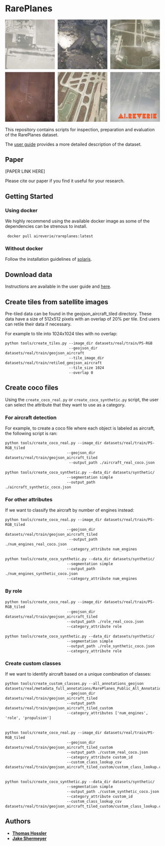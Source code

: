 # RarePlanes

![](figures/AIReverie_Airports_Weather.jpg)

This repository contains scripts for inspection, preparation and evaluation of the RarePlanes dataset. 

The [user guide](https://www.cosmiqworks.org/rareplanes-public-user-guide/) provides a more detailed description of the dataset.

## Paper

[PAPER LINK HERE]

Please cite our paper if you find it useful for your research.


## Getting Started

### Using docker

We highly recommend using the available docker image as some of the dependencies can be strenous 
to install.

` docker pull aireverie/rareplanes:latest`


### Without docker

Follow the installation guidelines of [solaris](https://github.com/CosmiQ/solaris). 

## Download data

Instructions are available in the user guide and [here](datasets/README.md).


## Create tiles from satellite images
Pre-tiled data can be found in the geojson_aircraft_tiled directory.  These data have a size of 512x512 pixels with an overlap of 20% per tile.  End users can retile their data if necessary.  

For example to tile into 1024x1024 tiles with no overlap:
```
python tools/create_tiles.py --image_dir datasets/real/train/PS-RGB
                             --geojson_dir datasets/real/train/geojson_aircraft
                             --tile_image_dir datasets/real/train/retiled_geojson_aircraft
                             --tile_size 1024
                             --overlap 0
```
## Create coco files

Using the `create_coco_real.py` or `create_coco_synthetic.py`  script, the user can select the attribute that they want to use as a category.

### For aircraft detection

For example, to create a coco file where each object is labeled as aircraft, the following script is ran:
```
python tools/create_coco_real.py --image_dir datasets/real/train/PS-RGB_tiled
                            --geojson_dir datasets/real/train/geojson_aircraft_tiled
                             --output_path ./aircraft_real_coco.json
                             
python tools/create_coco_synthetic.py --data_dir datasets/synthetic/
                            --segmentation simple
                            --output_path ./aircraft_synthetic_coco.json
```

### For other attributes
If we want to classify the aircraft by number of engines instead:
```
python tools/create_coco_real.py --image_dir datasets/real/train/PS-RGB_tiled
                            --geojson_dir datasets/real/train/geojson_aircraft_tiled
                             --output_path ./num_engines_real_coco.json
                            --category_attribute num_engines
                            
python tools/create_coco_synthetic.py --data_dir datasets/synthetic/
                            --segmentation simple
                            --output_path ./num_engines_synthetic_coco.json
                            --category_attribute num_engines
```

### By role

```
python tools/create_coco_real.py --image_dir datasets/real/train/PS-RGB_tiled
                            --geojson_dir datasets/real/train/geojson_aircraft_tiled
                            --output_path ./role_real_coco.json
                            --category_attribute role
                           
python tools/create_coco_synthetic.py --data_dir datasets/synthetic/
                            --segmentation simple
                            --output_path ./role_synthetic_coco.json
                            --category_attribute role                          
```

### Create custom classes
If we want to identify aircraft based on a unique combination of classes:
```
python tools/create_custom_classes.py --all_annotations_geojson datasets/real/metadata_full_annotations/RarePlanes_Public_All_Annotations.geojson
                            --geojson_dir datasets/real/train/geojson_aircraft_tiled
                            --output_path datasets/real/train/geojson_aircraft_tiled_custom
                            --category_attributes ['num_engines', 'role', 'propulsion']
                            
                            
python tools/create_coco_real.py --image_dir datasets/real/train/PS-RGB_tiled
                            --geojson_dir datasets/real/train/geojson_aircraft_tiled_custom
                            --output_path ./custom_real_coco.json
                            --category_attribute custom_id
                            --custom_class_lookup_csv datasets/real/train/geojson_aircraft_tiled_custom/custom_class_lookup.csv
                            
                            
python tools/create_coco_synthetic.py --data_dir datasets/synthetic/
                            --segmentation simple
                            --output_path ./custom_synthetic_coco.json
                            --category_attribute custom_id
                            --custom_class_lookup_csv datasets/real/train/geojson_aircraft_tiled_custom/custom_class_lookup.csv
```

## Authors

* **[Thomas Hossler](thomas.hossler@aireverie.com)** 
* **[Jake Shermeyer](jshermeyer@iqt.org)**

